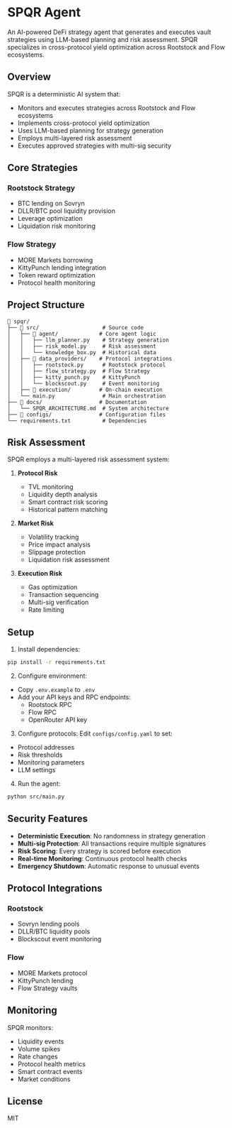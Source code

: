 # SPQR Agent

An AI-powered DeFi strategy agent that generates and executes vault strategies using LLM-based planning and risk assessment. SPQR specializes in cross-protocol yield optimization across Rootstock and Flow ecosystems.

## Overview

SPQR is a deterministic AI system that:
- Monitors and executes strategies across Rootstock and Flow ecosystems
- Implements cross-protocol yield optimization
- Uses LLM-based planning for strategy generation
- Employs multi-layered risk assessment
- Executes approved strategies with multi-sig security

## Core Strategies

### Rootstock Strategy
- BTC lending on Sovryn
- DLLR/BTC pool liquidity provision
- Leverage optimization
- Liquidation risk monitoring

### Flow Strategy
- MORE Markets borrowing
- KittyPunch lending integration
- Token reward optimization
- Protocol health monitoring

## Project Structure

```
📁 spqr/
├── 📂 src/                    # Source code
│   ├── 📂 agent/             # Core agent logic
│   │   ├── llm_planner.py    # Strategy generation
│   │   ├── risk_model.py     # Risk assessment
│   │   └── knowledge_box.py  # Historical data
│   ├── 📂 data_providers/    # Protocol integrations
│   │   ├── rootstock.py      # Rootstock protocol
│   │   ├── flow_strategy.py  # Flow Strategy
│   │   ├── kitty_punch.py    # KittyPunch
│   │   └── blockscout.py     # Event monitoring
│   ├── 📂 execution/         # On-chain execution
│   └── main.py               # Main orchestration
├── 📂 docs/                  # Documentation
│   └── SPQR_ARCHITECTURE.md  # System architecture
├── 📂 configs/               # Configuration files
└── requirements.txt          # Dependencies
```

## Risk Assessment

SPQR employs a multi-layered risk assessment system:

1. **Protocol Risk**
   - TVL monitoring
   - Liquidity depth analysis
   - Smart contract risk scoring
   - Historical pattern matching

2. **Market Risk**
   - Volatility tracking
   - Price impact analysis
   - Slippage protection
   - Liquidation risk assessment

3. **Execution Risk**
   - Gas optimization
   - Transaction sequencing
   - Multi-sig verification
   - Rate limiting

## Setup

1. Install dependencies:
```bash
pip install -r requirements.txt
```

2. Configure environment:
- Copy `.env.example` to `.env`
- Add your API keys and RPC endpoints:
  - Rootstock RPC
  - Flow RPC
  - OpenRouter API key

3. Configure protocols:
Edit `configs/config.yaml` to set:
- Protocol addresses
- Risk thresholds
- Monitoring parameters
- LLM settings

4. Run the agent:
```bash
python src/main.py
```

## Security Features

- **Deterministic Execution**: No randomness in strategy generation
- **Multi-sig Protection**: All transactions require multiple signatures
- **Risk Scoring**: Every strategy is scored before execution
- **Real-time Monitoring**: Continuous protocol health checks
- **Emergency Shutdown**: Automatic response to unusual events

## Protocol Integrations

### Rootstock
- Sovryn lending pools
- DLLR/BTC liquidity pools
- Blockscout event monitoring

### Flow
- MORE Markets protocol
- KittyPunch lending
- Flow Strategy vaults

## Monitoring

SPQR monitors:
- Liquidity events
- Volume spikes
- Rate changes
- Protocol health metrics
- Smart contract events
- Market conditions

## License

MIT 
